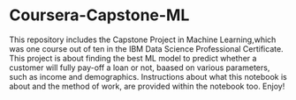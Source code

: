 # Coursera-Capstone-ML
This repository includes the Capstone Project in Machine Learning,which was one course out of ten in the IBM Data Science Professional Certificate.
This project is about finding the best ML model to predict whether a customer will fully pay-off a loan or not, baased on various parameters, such as income and demographics.
Instructions about what this notebook is about and the method of work, are provided within the notebook too.
Enjoy!
